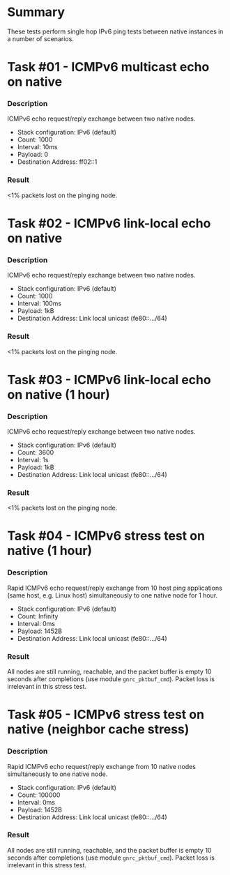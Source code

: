 Summary
=======

These tests perform single hop IPv6 ping tests between native instances in a number of scenarios.

Task #01 - ICMPv6 multicast echo on native
==========================================
### Description

ICMPv6 echo request/reply exchange between two native nodes.
* Stack configuration: IPv6 (default)
* Count:                  1000
* Interval:               10ms
* Payload:                0
* Destination Address:    ff02::1

### Result

<1% packets lost on the pinging node.

Task #02 - ICMPv6 link-local echo on native
===========================================
### Description

ICMPv6 echo request/reply exchange between two native nodes.
* Stack configuration: IPv6 (default)
* Count:                  1000
* Interval:               100ms
* Payload:                1kB
* Destination Address:    Link local unicast (fe80::.../64)

### Result

<1% packets lost on the pinging node.

Task #03 - ICMPv6 link-local echo on native (1 hour)
====================================================
### Description

ICMPv6 echo request/reply exchange between two native nodes.
* Stack configuration: IPv6 (default)
* Count:                  3600
* Interval:               1s
* Payload:                1kB
* Destination Address:    Link local unicast (fe80::.../64)

### Result

<1% packets lost on the pinging node.

Task #04 - ICMPv6 stress test on native (1 hour)
================================================
### Description

Rapid ICMPv6 echo request/reply exchange from 10 host ping applications (same
host, e.g. Linux host) simultaneously to one native node for 1 hour.
* Stack configuration: IPv6 (default)
* Count:                  Infinity
* Interval:               0ms
* Payload:                1452B
* Destination Address:    Link local unicast (fe80::.../64)

### Result

All nodes are still running, reachable, and the packet buffer is empty 10
seconds after completions (use module `gnrc_pktbuf_cmd`).
Packet loss is irrelevant in this stress test.

Task #05 - ICMPv6 stress test on native (neighbor cache stress)
===============================================================
### Description

Rapid ICMPv6 echo request/reply exchange from 10 native nodes simultaneously to
one native node.
* Stack configuration: IPv6 (default)
* Count:                  100000
* Interval:               0ms
* Payload:                1452B
* Destination Address:    Link local unicast (fe80::.../64)

### Result

All nodes are still running, reachable, and the packet buffer is empty 10
seconds after completions (use module `gnrc_pktbuf_cmd`).
Packet loss is irrelevant in this stress test.
